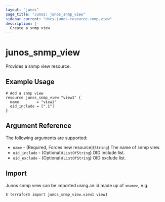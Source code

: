 ```yaml
---
layout: "junos"
page_title: "Junos: junos_snmp_view"
sidebar_current: "docs-junos-resource-snmp-view"
description: |-
  Create a snmp view
---
```


# junos_snmp_view

Provides a snmp view resource.

## Example Usage

```hcl
# Add a snmp view
resource junos_snmp_view "view1" {
  name        = "view1"
  oid_include = [".1"]
}
```

## Argument Reference

The following arguments are supported:

* `name` - (Required, Forces new resource)(`String`) The name of snmp view.
* `oid_include` - (Optional)(`ListOfString`) OID include list.
* `oid_exclude` - (Optional)(`ListOfString`) OID exclude list.

## Import

Junos snmp view can be imported using an id made up of `<name>`, e.g.

```shell
$ terraform import junos_snmp_view.view1 view1
```
